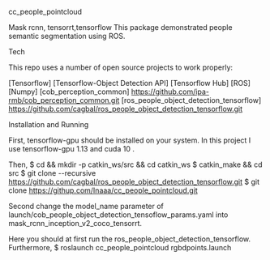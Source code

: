 cc_people_pointcloud

Mask rcnn, tensorrt,tensorflow This package demonstrated people semantic segmentation using ROS.

Tech

This repo uses a number of open source projects to work properly:

[Tensorflow] [Tensorflow-Object Detection API] [Tensorflow Hub] [ROS] [Numpy] [cob_perception_common] https://github.com/ipa-rmb/cob_perception_common.git [ros_people_object_detection_tensorflow] https://github.com/cagbal/ros_people_object_detection_tensorflow.git

Installation and Running

First, tensorflow-gpu should be installed on your system. In this project I use tensorflow-gpu 1.13 and cuda 10 .

Then, $ cd && mkdir -p catkin_ws/src && cd catkin_ws $ catkin_make && cd src $ git clone --recursive https://github.com/cagbal/ros_people_object_detection_tensorflow.git $ git clone https://githup.com/Inaaa/cc_people_pointcloud.git

Second change the model_name parameter of launch/cob_people_object_detection_tensoflow_params.yaml into mask_rcnn_inception_v2_coco_tensorrt.

Here you should at first run the ros_people_object_detection_tensorflow. Furthermore, $ roslaunch cc_people_pointcloud rgbdpoints.launch
